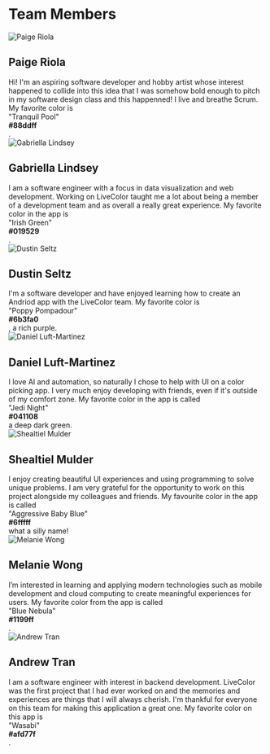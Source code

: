 <!-- Add icon library -->
<link rel="stylesheet" href="https://cdnjs.cloudflare.com/ajax/libs/font-awesome/4.7.0/css/font-awesome.min.css">
<h1 class="title">Team Members</h1>
<div class="row">
  <div class="profile">
    <div class="container">
      <img class="profileImg" alt="Paige Riola" src="paige.jpg">
      <div class="overlay">
        <a href="https://www.linkedin.com/in/paige-riola/" class="icon" title="LinkedIn Profile">
          <i class="fa fa-linkedin"></i>
        </a>
      </div>
    </div>
  </div>
  <div class="message">
    <h2>Paige Riola</h2>
    <span>Hi! I'm an aspiring software developer and hobby artist whose interest happened to collide into this 
                                 idea that I was somehow bold enough to pitch in my software design class and 
                                 this happenned! I live and breathe Scrum. My favorite color is 
                                 <div class="popup" onclick="onclickPaige()">"Tranquil Pool"
                                  <span class="popupsquare" id="paigePopup">
                                    <div class="square" style="background-color: #88ddff;"></div>
                                    <b>#88ddff</b>
                                  </span>
                                </div>.</span>
  </div>
</div>
<div class="row">
  <div class="profile">
    <div class="container">
      <img class="profileImg" alt="Gabriella Lindsey" src="gabby.jpg">
      <div class="overlay">
        <a href="https://www.linkedin.com/in/gabriella-lindsey-8493951b0/" class="icon" title="LinkedIn Profile">
          <i class="fa fa-linkedin"></i>
        </a>
      </div>
    </div>
  </div>
  <div class="message">
    <h2>Gabriella Lindsey</h2>
    <span>I am a software engineer with a focus in data visualization and web development. Working on LiveColor taught
                                me a lot about being a member of a development team and as overall a really great 
                                experience. My favorite color in the app is 
                                <div class="popup" onclick="onclickGabby()">"Irish Green"
                                  <span class="popupsquare" id="gabbyPopup">
                                    <div class="square" style="background-color: #019529;"></div>
                                    <b>#019529</b>
                                  </span>
                                </div>.</span>
  </div>
</div>
<div class="row">
  <div class="profile">
    <div class="container">
      <img class="profileImg" alt="Dustin Seltz" src="dustin.jpg">
      <div class="overlay">
        <a href="https://www.linkedin.com/in/dustin-s-7938a394/" class="icon" title="LinkedIn Profile">
          <i class="fa fa-linkedin"></i>
        </a>
      </div>
    </div>
  </div>
  <div class="message">
    <h2>Dustin Seltz</h2>
    <span>I'm a software developer and have enjoyed learning how to create an Andriod app with the LiveColor team. 
                                 My favorite color is 
                                 <div class="popup" onclick="onclickDustin()">"Poppy Pompadour"
                                  <span class="popupsquare" id="dustinPopup">
                                    <div class="square" style="background-color: #6b3fa0;"></div>
                                    <b>#6b3fa0</b>
                                  </span>
                                </div>, a rich purple.</span>
  </div>
</div>
<div class="row">
  <div class="profile">
    <div class="container">
      <img class="profileImg" alt="Daniel Luft-Martinez" src="daniel.jpg">
      <div class="overlay">
        <a href="https://www.linkedin.com/in/daniel-luft-martinez/" class="icon" title="LinkedIn Profile">
          <i class="fa fa-linkedin"></i>
        </a>
      </div>
    </div>
  </div>
  <div class="message">
    <h2>Daniel Luft-Martinez</h2>
    <span>I love AI and automation, so naturally I chose to help with UI on a
                                color picking app. I very much enjoy developing with friends, even
                                if it's outside of my comfort zone. My favorite color in the app is
                                called 
                                <div class="popup" onclick="onclickDaniel()">"Jedi Night"
                                  <span class="popupsquare" id="danielPopup">
                                    <div class="square" style="background-color: #041108;"></div>
                                    <b>#041108</b>
                                  </span>
                                </div> a deep dark green.</span>
  </div>
</div>
<div class="row">
  <div class="profile">
    <div class="container">
      <img class="profileImg" alt="Shealtiel Mulder" src="shealtiel.png">
      <div class="overlay">
        <a href="https://www.linkedin.com/in/shealtiel-mulder-6329641b0/" class="icon" title="LinkedIn Profile">
          <i class="fa fa-linkedin"></i>
        </a>
      </div>
    </div>
  </div>
  <div class="message">
    <h2>Shealtiel Mulder</h2>
    <span>I enjoy creating beautiful UI experiences and using programming to
                                solve unique problems. I am very grateful for the opportunity to work
                                on this project alongside my colleagues and friends. My favourite color
                                in the app is called 
                                <div class="popup" onclick="onclickShealtiel()">"Aggressive Baby Blue"
                                  <span class="popupsquare" id="shealtielPopup">
                                    <div class="square" style="background-color: #6fffff;"></div>
                                    <b>#6fffff</b>
                                  </span>
                                </div> what a silly name!</span>
  </div>
</div>
<div class="row">
  <div class="profile">
    <div class="container">
      <img class="profileImg" alt="Melanie Wong" src="melanie.jpg">
      <div class="overlay">
        <a href="https://www.linkedin.com/in/mwong775/" class="icon" title="LinkedIn Profile">
          <i class="fa fa-linkedin"></i>
        </a>
      </div>
    </div>
  </div>
  <div class="message">
    <h2>Melanie Wong</h2>
    <span>I’m interested in learning and applying modern technologies such as 
                                mobile development and cloud computing to create meaningful experiences 
                                for users. My favorite color from the app is called 
                                <div class="popup" onclick="onclickMelanie()">"Blue Nebula"
                                  <span class="popupsquare" id="melaniePopup">
                                    <div class="square" style="background-color: #1199ff;"></div>
                                    <b>#1199ff</b>
                                  </span>
                                </div>.</span>
  </div>
</div>
<div class="row">
  <div class="profile">
    <div class="container">
      <img class="profileImg" alt="Andrew Tran" src="andrew.png">
      <div class="overlay">
        <a href="https://www.linkedin.com/in/andrewtgg/" class="icon" title="LinkedIn Profile">
          <i class="fa fa-linkedin"></i>
        </a>
      </div>
    </div>
  </div>
  <div class="message">
    <h2>Andrew Tran</h2>
    <span>I am a software engineer with interest in backend development. LiveColor was the first project 
                               that I had ever worked on and the memories and experiences are things                                 
                               that I will always cherish. I'm thankful for everyone on this team for making 
                               this application a great one. My favorite color on this app is 
                               <div class="popup" onclick="onclickAndrew()">"Wasabi"
                                  <span class="popupsquare" id="andrewPopup">
                                    <div class="square" style="background-color: #afd77f;"></div>
                                    <b>#afd77f</b>
                                  </span>
                               </div>.</span>
  </div>
</div>

<script>
// When the user clicks on div, open the popup
function onclickDaniel() {
  var popup = document.getElementById("danielPopup");
  popup.classList.toggle("show");
}
  
function onclickShealtiel() {
  var popup = document.getElementById("shealtielPopup");
  popup.classList.toggle("show");
}

function onclickMelanie() {
  var popup = document.getElementById("melaniePopup");
  popup.classList.toggle("show");
}

function onclickPaige() {
  var popup = document.getElementById("paigePopup");
  popup.classList.toggle("show");
}

function onclickGabby() {
  var popup = document.getElementById("gabbyPopup");
  popup.classList.toggle("show");
}

function onclickDustin() {
  var popup = document.getElementById("dustinPopup");
  popup.classList.toggle("show");
}

function onclickAndrew() {
  var popup = document.getElementById("andrewPopup");
  popup.classList.toggle("show");
}
</script>
